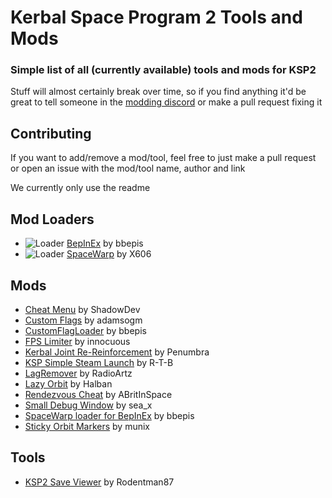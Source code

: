 # Kerbal Space Program 2 Tools and Mods
### Simple list of all (currently available) tools and mods for KSP2
Stuff will almost certainly break over time, so if you find anything it'd be great to tell someone in the [modding discord](https://discord.gg/3D7Yj9SJ8n) or make a pull request fixing it

## Contributing
If you want to add/remove a mod/tool, feel free to just make a pull request or open an issue with the mod/tool name, author and link

We currently only use the readme

## Mod Loaders
- ![Loader](https://img.shields.io/badge/Loader-.-yellow) [BepInEx](https://spacedock.info/mod/3255/BepInEx%20for%20KSP%202) by bbepis
- ![Loader](https://img.shields.io/badge/Loader-.-yellow) [SpaceWarp](https://github.com/X606/SpaceWarp) by X606

## Mods

- [Cheat Menu](https://spacedock.info/mod/3266/Cheats%20Menu) by ShadowDev
- [Custom Flags](https://spacedock.info/mod/3262/Custom%20Flags) by adamsogm
- [CustomFlagLoader](https://forum.kerbalspaceprogram.com/index.php?/topic/212988-customflagloader-load-custom-flags/) by bbepis
- [FPS Limiter](https://spacedock.info/mod/3259/FPS%20Limiter) by innocuous
- [Kerbal Joint Re-Reinforcement](https://github.com/penumbra779/Kerbal-Joint-Re-Reinforcement) by Penumbra
- [KSP Simple Steam Launch](https://github.com/R-T-B/KSSL) by R-T-B
- [LagRemover](https://spacedock.info/mod/3256/LagRemover) by RadioArtz
- [Lazy Orbit](https://spacedock.info/mod/3258/Lazy%20Orbit) by Halban
- [Rendezvous Cheat](https://github.com/ABritInSpace/RendezvousCheat-KSP2) by ABritInSpace
- [Small Debug Window](https://spacedock.info/mod/3263/Small%20Debug%20Window) by sea_x
- [SpaceWarp loader for BepInEx](https://spacedock.info/mod/3265/SpaceWarp%20loader%20for%20BepInEx) by bbepis
- [Sticky Orbit Markers](https://spacedock.info/mod/3264/Sticky%20Orbit%20Markers) by munix

## Tools
- [KSP2 Save Viewer](https://ksp-2-save-viewer.likesdinosaurs.com/) by Rodentman87
